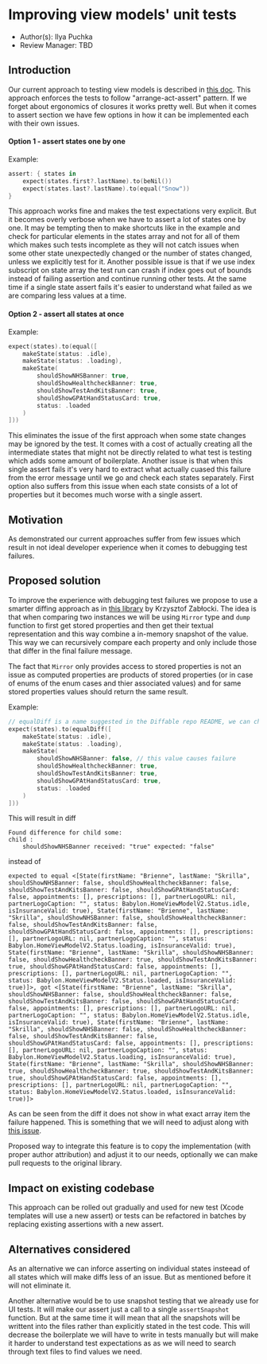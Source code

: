 # Improving view models' unit tests

* Author(s): Ilya Puchka
* Review Manager: TBD

## Introduction

Our current approach to testing view models is described in [this doc](../Technical-Documents/UnitTestingViewModels.md). This approach enforces the tests to follow "arrange-act-assert" pattern. If we forget about ergonomics of closures it works pretty well. But when it comes to assert section we have few options in how it can be implemented each with their own issues.

#### Option 1 - assert states one by one

Example:

```swift
assert: { states in
    expect(states.first?.lastName).to(beNil())
    expect(states.last?.lastName).to(equal("Snow"))
}
```

This approach works fine and makes the test expectations very explicit. But it becomes overly verbose when we have to assert a lot of states one by one. It may be tempting then to make shortcuts like in the example and check for particular elements in the states array and not for all of them which makes such tests incomplete as they will not catch issues when some other state unexpectedly changed or the number of states changed, unless we explicitly test for it. Another possible issue is that if we use index subscript on state array the test run can crash if index goes out of bounds instead of failing assertion and continue running other tests.
At the same time if a single state assert fails it's easier to understand what failed as we are comparing less values at a time.

#### Option 2 - assert all states at once

Example:

```swift
expect(states).to(equal([
    makeState(status: .idle),
    makeState(status: .loading),
    makeState(
        shouldShowNHSBanner: true,
        shouldShowHealthcheckBanner: true,
        shouldShowTestAndKitsBanner: true,
        shouldShowGPAtHandStatusCard: true,
        status: .loaded
    )
]))
```

This eliminates the issue of the first approach when some state changes may be ignored by the test. It comes with a cost of actually creating all the intermediate states that might not be directly related to what test is testing which adds some amount of boilerplate. Another issue is that when this single assert fails it's very hard to extract what actually cuased this failure from the error message until we go and check each states separately. First option also suffers from this issue when each state consists of a lot of properties but it becomes much worse with a single assert.

## Motivation

As demonstrated our current approaches suffer from few issues which result in not ideal developer experience when it comes to debugging test failures.

## Proposed solution

To improve the experience with debugging test failures we propose to use a smarter diffing approach as in [this library](https://github.com/krzysztofzablocki/Difference) by Krzysztof Zabłocki. The idea is that when comparing two instances we will be using `Mirror` type and `dump` function to first get stored properties and then get their textual representation and this way combine a in-memory snapshot of the value. This way we can recursively compare each property and only include those that differ in the final failure message. 

The fact that `Mirror` only provides access to stored properties is not an issue as computed properties are products of stored properties (or in case of enums of the enum cases and thier associated values) and for same stored properties values should return the same result.

Example:

```swift
// equalDiff is a name suggested in the Diffable repo README, we can choose a different one
expect(states).to(equalDiff([
    makeState(status: .idle),
    makeState(status: .loading),
    makeState(
        shouldShowNHSBanner: false, // this value causes failure
        shouldShowHealthcheckBanner: true,
        shouldShowTestAndKitsBanner: true,
        shouldShowGPAtHandStatusCard: true,
        status: .loaded
    )
]))
```

This will result in diff

```
Found difference for child some:
child :
	shouldShowNHSBanner received: "true" expected: "false"
```

instead of

```
expected to equal <[State(firstName: "Brienne", lastName: "Skrilla", shouldShowNHSBanner: false, shouldShowHealthcheckBanner: false, shouldShowTestAndKitsBanner: false, shouldShowGPAtHandStatusCard: false, appointments: [], prescriptions: [], partnerLogoURL: nil, partnerLogoCaption: "", status: Babylon.HomeViewModelV2.Status.idle, isInsuranceValid: true), State(firstName: "Brienne", lastName: "Skrilla", shouldShowNHSBanner: false, shouldShowHealthcheckBanner: false, shouldShowTestAndKitsBanner: false, shouldShowGPAtHandStatusCard: false, appointments: [], prescriptions: [], partnerLogoURL: nil, partnerLogoCaption: "", status: Babylon.HomeViewModelV2.Status.loading, isInsuranceValid: true), State(firstName: "Brienne", lastName: "Skrilla", shouldShowNHSBanner: false, shouldShowHealthcheckBanner: true, shouldShowTestAndKitsBanner: true, shouldShowGPAtHandStatusCard: false, appointments: [], prescriptions: [], partnerLogoURL: nil, partnerLogoCaption: "", status: Babylon.HomeViewModelV2.Status.loaded, isInsuranceValid: true)]>, got <[State(firstName: "Brienne", lastName: "Skrilla", shouldShowNHSBanner: false, shouldShowHealthcheckBanner: false, shouldShowTestAndKitsBanner: false, shouldShowGPAtHandStatusCard: false, appointments: [], prescriptions: [], partnerLogoURL: nil, partnerLogoCaption: "", status: Babylon.HomeViewModelV2.Status.idle, isInsuranceValid: true), State(firstName: "Brienne", lastName: "Skrilla", shouldShowNHSBanner: false, shouldShowHealthcheckBanner: false, shouldShowTestAndKitsBanner: false, shouldShowGPAtHandStatusCard: false, appointments: [], prescriptions: [], partnerLogoURL: nil, partnerLogoCaption: "", status: Babylon.HomeViewModelV2.Status.loading, isInsuranceValid: true), State(firstName: "Brienne", lastName: "Skrilla", shouldShowNHSBanner: true, shouldShowHealthcheckBanner: true, shouldShowTestAndKitsBanner: true, shouldShowGPAtHandStatusCard: false, appointments: [], prescriptions: [], partnerLogoURL: nil, partnerLogoCaption: "", status: Babylon.HomeViewModelV2.Status.loaded, isInsuranceValid: true)]>
```

As can be seen from the diff it does not show in what exact array item the failure happened. This is something that we will need to adjust along with [this issue](https://github.com/krzysztofzablocki/Difference/issues/1). 

Proposed way to integrate this feature is to copy the implementation (with proper author attribution) and adjust it to our needs, optionally we can make pull requests to the original library.

## Impact on existing codebase

This approach can be rolled out gradually and used for new test (Xcode templates will use a new assert) or tests can be refactored in batches by replacing existing assertions with a new assert.

## Alternatives considered

As an alternative we can inforce asserting on individual states insteead of all states which will make diffs less of an issue. But as mentioned before it will not eliminate it.

Another alternative would be to use snapshot testing that we already use for UI tests. It will make our assert just a call to a single `assertSnapshot` function. But at the same time it will mean that all the snapshots will be writtent into the files rather than explicitly stated in the test code. This will decrease the boilerplate we will have to write in tests manually but will make it harder to understand test expectations as as we will need to search through text files to find values we need.
